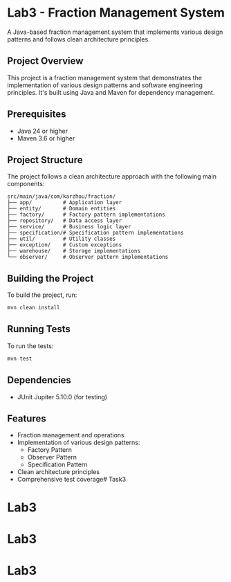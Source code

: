 # Lab3 - Fraction Management System

A Java-based fraction management system that implements various design patterns and follows clean architecture principles.

## Project Overview

This project is a fraction management system that demonstrates the implementation of various design patterns and software engineering principles. It's built using Java and Maven for dependency management.

## Prerequisites

- Java 24 or higher
- Maven 3.6 or higher

## Project Structure

The project follows a clean architecture approach with the following main components:

```
src/main/java/com/karzhou/fraction/
├── app/          # Application layer
├── entity/       # Domain entities
├── factory/      # Factory pattern implementations
├── repository/   # Data access layer
├── service/      # Business logic layer
├── specification/# Specification pattern implementations
├── util/         # Utility classes
├── exception/    # Custom exceptions
├── warehouse/    # Storage implementations
└── observer/     # Observer pattern implementations
```

## Building the Project

To build the project, run:

```bash
mvn clean install
```

## Running Tests

To run the tests:

```bash
mvn test
```

## Dependencies

- JUnit Jupiter 5.10.0 (for testing)

## Features

- Fraction management and operations
- Implementation of various design patterns:
  - Factory Pattern
  - Observer Pattern
  - Specification Pattern
- Clean architecture principles
- Comprehensive test coverage# Task3
# Lab3
# Lab3
# Lab3
